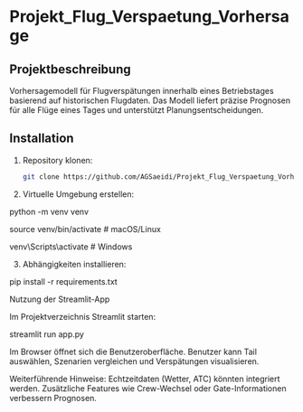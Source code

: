 # Projekt_Flug_Verspaetung_Vorhersage

## Projektbeschreibung
Vorhersagemodell für Flugverspätungen innerhalb eines Betriebstages basierend auf historischen Flugdaten. 
Das Modell liefert präzise Prognosen für alle Flüge eines Tages und unterstützt Planungsentscheidungen.

## Installation
1. Repository klonen:
   ```bash
   git clone https://github.com/AGSaeidi/Projekt_Flug_Verspaetung_Vorhersage.git
   
2. Virtuelle Umgebung erstellen:

python -m venv venv

source venv/bin/activate  # macOS/Linux

venv\Scripts\activate     # Windows

3. Abhängigkeiten installieren:

pip install -r requirements.txt

Nutzung der Streamlit-App

Im Projektverzeichnis Streamlit starten:

streamlit run app.py

Im Browser öffnet sich die Benutzeroberfläche.
Benutzer kann Tail auswählen, Szenarien vergleichen und Verspätungen visualisieren.

Weiterführende Hinweise: 
Echtzeitdaten (Wetter, ATC) könnten integriert werden.
Zusätzliche Features wie Crew-Wechsel oder Gate-Informationen verbessern Prognosen.
